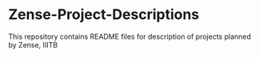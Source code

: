 # Zense-Project-Descriptions
This repository contains README files for description of projects planned by Zense, IIITB
